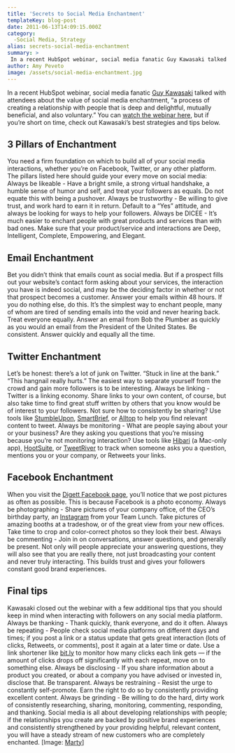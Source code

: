 ```yaml
---
title: 'Secrets to Social Media Enchantment'
templateKey: blog-post
date: 2011-06-13T14:09:15.000Z
category: 
  -Social Media, Strategy
alias: secrets-social-media-enchantment
summary: > 
 In a recent HubSpot webinar, social media fanatic Guy Kawasaki talked with attendees about the value of social media enchantment, "a process of creating a relationship with people that is deep and delightful, mutually beneficial, and also voluntary."
author: Amy Peveto
image: /assets/social-media-enchantment.jpg
---
```


In a recent HubSpot webinar, social media fanatic [Guy Kawasaki](http://guykawasaki.com/) talked with attendees about the value of social media enchantment, “a process of creating a relationship with people that is deep and delightful, mutually beneficial, and also voluntary.” You can [watch the webinar here](http://offers.hubspot.com/how-to-use-social-media-to-enchant-your-customers), but if you’re short on time, check out Kawasaki’s best strategies and tips below.

3 Pillars of Enchantment
------------------------

You need a firm foundation on which to build all of your social media interactions, whether you’re on Facebook, Twitter, or any other platform. The pillars listed here should guide your every move on social media: Always be likeable - Have a bright smile, a strong virtual handshake, a humble sense of humor and self, and treat your followers as equals. Do not equate this with being a pushover. Always be trustworthy - Be willing to give trust, and work hard to earn it in return. Default to a “Yes” attitude, and always be looking for ways to help your followers. Always be DICEE - It’s much easier to enchant people with great products and services than with bad ones. Make sure that your product/service and interactions are Deep, Intelligent, Complete, Empowering, and Elegant.

Email Enchantment
-----------------

Bet you didn’t think that emails count as social media. But if a prospect fills out your website’s contact form asking about your services, the interaction you have is indeed social, and may be the deciding factor in whether or not that prospect becomes a customer. Answer your emails within 48 hours. If you do nothing else, do this. It’s the simplest way to enchant people, many of whom are tired of sending emails into the void and never hearing back. Treat everyone equally. Answer an email from Bob the Plumber as quickly as you would an email from the President of the United States. Be consistent. Answer quickly and equally all the time.

Twitter Enchantment
-------------------

Let’s be honest: there’s a lot of junk on Twitter. “Stuck in line at the bank.” “This hangnail really hurts.” The easiest way to separate yourself from the crowd and gain more followers is to be interesting. Always be linking - Twitter is a linking economy. Share links to your own content, of course, but also take time to find great stuff written by others that you know would be of interest to your followers. Not sure how to consistently be sharing? Use tools like [StumbleUpon](http://www.stumbleupon.com/), [SmartBrief](http://www.smartbrief.com/index.php), or [Alltop](http://alltop.com/) to help you find relevant content to tweet. Always be monitoring - What are people saying about your or your business? Are they asking you questions that you’re missing because you’re not monitoring interaction? Use tools like [Hibari](http://hibariapp.com/) (a Mac-only app), [HootSuite](https://hootsuite.com/), or [TweetRiver](https://www.spredfast.com/) to track when someone asks you a question, mentions you or your company, or Retweets your links.

Facebook Enchantment
--------------------

When you visit the [Digett Facebook page](https://www.facebook.com/Digett), you’ll notice that we post pictures as often as possible. This is because Facebook is a photo economy. Always be photographing - Share pictures of your company office, of the CEO’s birthday party, an [Instagram](http://instagram.com/) from your Team Lunch. Take pictures of amazing booths at a tradeshow, or of the great view from your new offices. Take time to crop and color-correct photos so they look their best. Always be commenting - Join in on conversations, answer questions, and generally be present. Not only will people appreciate your answering questions, they will also see that you are really there, not just broadcasting your content and never truly interacting. This builds trust and gives your followers constant good brand experiences.

Final tips
----------

Kawasaki closed out the webinar with a few additional tips that you should keep in mind when interacting with followers on any social media platform. Always be thanking - Thank quickly, thank everyone, and do it often. Always be repeating - People check social media platforms on different days and times; if you post a link or a status update that gets great interaction (lots of clicks, Retweets, or comments), post it again at a later time or date. Use a link shortener like [bit.ly](https://bitly.com/) to monitor how many clicks each link gets — if the amount of clicks drops off significantly with each repeat, move on to something else. Always be disclosing - If you share information about a product you created, or about a company you have advised or invested in, disclose that. Be transparent. Always be restraining - Resist the urge to constantly self-promote. Earn the right to do so by consistently providing excellent content. Always be grinding - Be willing to do the hard, dirty work of consistently researching, sharing, monitoring, commenting, responding, and thanking. Social media is all about developing relationships with people; if the relationships you create are backed by positive brand experiences and consistently strengthened by your providing helpful, relevant content, you will have a steady stream of new customers who are completely enchanted. \[Image: [Marty](http://www.flickr.com/photos/martijnvandalen/5238922843/)\]